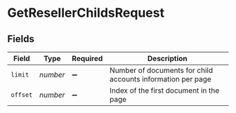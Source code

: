 # GetResellerChildsRequest


## Fields

| Field                                                       | Type                                                        | Required                                                    | Description                                                 |
| ----------------------------------------------------------- | ----------------------------------------------------------- | ----------------------------------------------------------- | ----------------------------------------------------------- |
| `limit`                                                     | *number*                                                    | :heavy_minus_sign:                                          | Number of documents for child accounts information per page |
| `offset`                                                    | *number*                                                    | :heavy_minus_sign:                                          | Index of the first document in the page                     |
